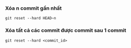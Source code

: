 ### Xóa n commit gần nhất
`git reset --hard HEAD~n`

### Xóa tất cả các commit được commit sau 1 commit
`git reset --hard <commit_id>`
